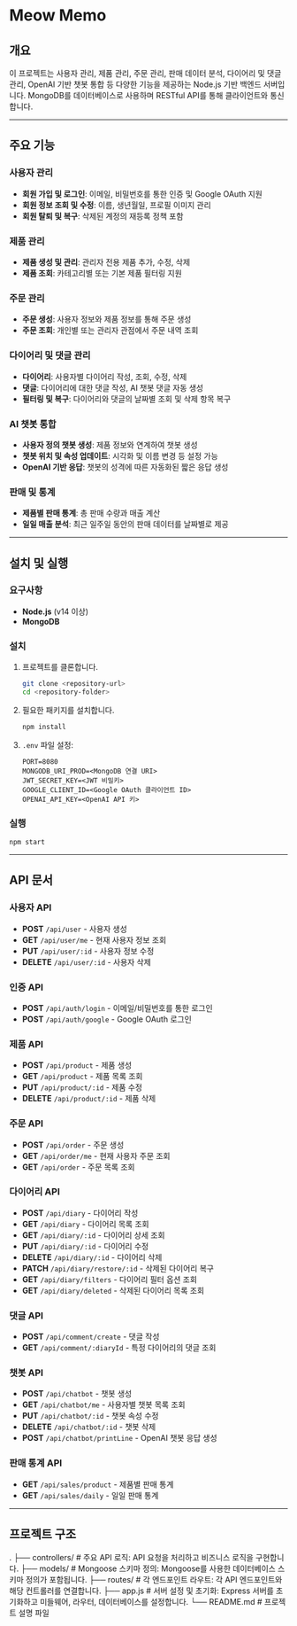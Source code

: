 # Meow Memo
## 개요
이 프로젝트는 사용자 관리, 제품 관리, 주문 관리, 판매 데이터 분석, 다이어리 및 댓글 관리, OpenAI 기반 챗봇 통합 등 다양한 기능을 제공하는 Node.js 기반 백엔드 서버입니다. 
MongoDB를 데이터베이스로 사용하며 RESTful API를 통해 클라이언트와 통신합니다.

---

## 주요 기능
### 사용자 관리
- **회원 가입 및 로그인**: 이메일, 비밀번호를 통한 인증 및 Google OAuth 지원
- **회원 정보 조회 및 수정**: 이름, 생년월일, 프로필 이미지 관리
- **회원 탈퇴 및 복구**: 삭제된 계정의 재등록 정책 포함

### 제품 관리
- **제품 생성 및 관리**: 관리자 전용 제품 추가, 수정, 삭제
- **제품 조회**: 카테고리별 또는 기본 제품 필터링 지원

### 주문 관리
- **주문 생성**: 사용자 정보와 제품 정보를 통해 주문 생성
- **주문 조회**: 개인별 또는 관리자 관점에서 주문 내역 조회

### 다이어리 및 댓글 관리
- **다이어리**: 사용자별 다이어리 작성, 조회, 수정, 삭제
- **댓글**: 다이어리에 대한 댓글 작성, AI 챗봇 댓글 자동 생성
- **필터링 및 복구**: 다이어리와 댓글의 날짜별 조회 및 삭제 항목 복구

### AI 챗봇 통합
- **사용자 정의 챗봇 생성**: 제품 정보와 연계하여 챗봇 생성
- **챗봇 위치 및 속성 업데이트**: 시각화 및 이름 변경 등 설정 가능
- **OpenAI 기반 응답**: 챗봇의 성격에 따른 자동화된 짧은 응답 생성

### 판매 및 통계
- **제품별 판매 통계**: 총 판매 수량과 매출 계산
- **일일 매출 분석**: 최근 일주일 동안의 판매 데이터를 날짜별로 제공

---

## 설치 및 실행

### 요구사항
- **Node.js** (v14 이상)
- **MongoDB**

### 설치
1. 프로젝트를 클론합니다.
    ```bash
    git clone <repository-url>
    cd <repository-folder>
    ```
2. 필요한 패키지를 설치합니다.
    ```bash
    npm install
    ```

3. `.env` 파일 설정:
    ```
    PORT=8080
    MONGODB_URI_PROD=<MongoDB 연결 URI>
    JWT_SECRET_KEY=<JWT 비밀키>
    GOOGLE_CLIENT_ID=<Google OAuth 클라이언트 ID>
    OPENAI_API_KEY=<OpenAI API 키>
    ```

### 실행
```bash
npm start
```

---

## API 문서

### 사용자 API
- **POST** `/api/user` - 사용자 생성
- **GET** `/api/user/me` - 현재 사용자 정보 조회
- **PUT** `/api/user/:id` - 사용자 정보 수정
- **DELETE** `/api/user/:id` - 사용자 삭제

### 인증 API
- **POST** `/api/auth/login` - 이메일/비밀번호를 통한 로그인
- **POST** `/api/auth/google` - Google OAuth 로그인

### 제품 API
- **POST** `/api/product` - 제품 생성
- **GET** `/api/product` - 제품 목록 조회
- **PUT** `/api/product/:id` - 제품 수정
- **DELETE** `/api/product/:id` - 제품 삭제

### 주문 API
- **POST** `/api/order` - 주문 생성
- **GET** `/api/order/me` - 현재 사용자 주문 조회
- **GET** `/api/order` - 주문 목록 조회

### 다이어리 API
- **POST** `/api/diary` - 다이어리 작성
- **GET** `/api/diary` - 다이어리 목록 조회
- **GET** `/api/diary/:id` - 다이어리 상세 조회
- **PUT** `/api/diary/:id` - 다이어리 수정
- **DELETE** `/api/diary/:id` - 다이어리 삭제
- **PATCH** `/api/diary/restore/:id` - 삭제된 다이어리 복구
- **GET** `/api/diary/filters` - 다이어리 필터 옵션 조회
- **GET** `/api/diary/deleted` - 삭제된 다이어리 목록 조회

### 댓글 API
- **POST** `/api/comment/create` - 댓글 작성
- **GET** `/api/comment/:diaryId` - 특정 다이어리의 댓글 조회

### 챗봇 API
- **POST** `/api/chatbot` - 챗봇 생성
- **GET** `/api/chatbot/me` - 사용자별 챗봇 목록 조회
- **PUT** `/api/chatbot/:id` - 챗봇 속성 수정
- **DELETE** `/api/chatbot/:id` - 챗봇 삭제
- **POST** `/api/chatbot/printLine` - OpenAI 챗봇 응답 생성

### 판매 통계 API
- **GET** `/api/sales/product` - 제품별 판매 통계
- **GET** `/api/sales/daily` - 일일 판매 통계

---

## 프로젝트 구조
.
├── controllers/      # 주요 API 로직: API 요청을 처리하고 비즈니스 로직을 구현합니다.
├── models/           # Mongoose 스키마 정의: Mongoose를 사용한 데이터베이스 스키마 정의가 포함됩니다.
├── routes/           # 각 엔드포인트 라우트: 각 API 엔드포인트와 해당 컨트롤러를 연결합니다.
├── app.js            # 서버 설정 및 초기화: Express 서버를 초기화하고 미들웨어, 라우터, 데이터베이스를 설정합니다.
└── README.md         # 프로젝트 설명 파일

